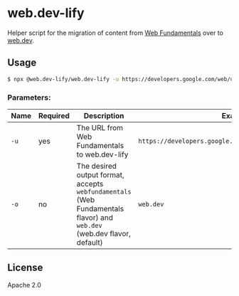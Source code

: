 # web.dev-lify

Helper script for the migration of content from
[Web Fundamentals](https://developers.google.com/web/) over to [web.dev](https://web.dev/).

## Usage

```bash
$ npx @web.dev-lify/web.dev-lify -u https://developers.google.com/web/updates/capabilities
```

### Parameters:

| Name | Required | Description | Example |
| --- | --- | --- | --- |
| `-u` | yes | The URL from Web Fundamentals to web.dev-lify | `https://developers.google.com/web/updates/capabilities` |
| `-o` | no | The desired output format, accepts `webfundamentals` (Web Fundamentals flavor) and `web.dev` (web.dev flavor, default) | `web.dev ` |

## License

Apache 2.0